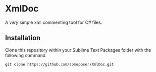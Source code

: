 XmlDoc
======

A *very* simple xml commenting tool for C# files.

Installation
------------
Clone this repository within your Sublime Text Packages folder with the following command:

	git clone https://github.com/someposer/XmlDoc.git

